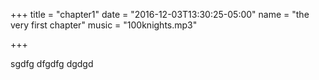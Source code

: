 +++
title = "chapter1"
date = "2016-12-03T13:30:25-05:00"
name = "the very first chapter"
music = "100knights.mp3"

+++

sgdfg
dfgdfg
dgdgd
